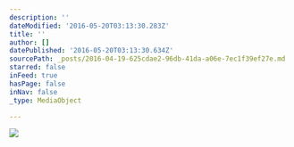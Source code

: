 ```yaml
---
description: ''
dateModified: '2016-05-20T03:13:30.283Z'
title: ''
author: []
datePublished: '2016-05-20T03:13:30.634Z'
sourcePath: _posts/2016-04-19-625cdae2-96db-41da-a06e-7ec1f39ef27e.md
starred: false
inFeed: true
hasPage: false
inNav: false
_type: MediaObject

---
```

![](https://the-grid-user-content.s3-us-west-2.amazonaws.com/88e6a8b8-ab54-44db-8936-e2bf2a1268fb.jpg)